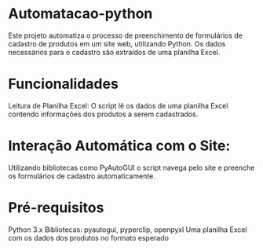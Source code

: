 # Automatacao-python
 Este projeto automatiza o processo de preenchimento de formulários de cadastro de produtos em um site web, utilizando Python. Os dados necessários para o cadastro são extraídos de uma planilha Excel.
# Funcionalidades
Leitura de Planilha Excel: O script lê os dados de uma planilha Excel contendo informações dos produtos a serem cadastrados.
# Interação Automática com o Site:
Utilizando bibliotecas como PyAutoGUI o script navega pelo site e preenche os formulários de cadastro automaticamente.
# Pré-requisitos
Python 3.x
Bibliotecas: pyautogui, pyperclip, openpyxl
Uma planilha Excel com os dados dos produtos no formato esperado
